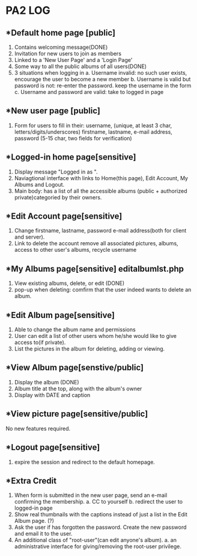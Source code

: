 PA2 LOG
=======
*Default home page [public]
---------------------------
  1. Contains welcoming message(DONE)
  2. Invitation for new users to join as members
  3. Linked to a 'New User Page' and a 'Login Page'
  4. Some way to all the public albums of all users(DONE)
  5. 3 situations when logging in
     a. Username invalid: no such user exists, encourage the user to become a new member
     b. Username is valid but password is not: re-enter the password. keep the username in the form
     c. Username and password are valid: take to logged in page

*New user page [public]
-----------------------
  1. Form for users to fill in their: 
    username, (unique, at least 3 char, letters/digits/underscores)
    firstname, 
    lastname, 
    e-mail address, 
    password (5-15 char, two fields for verification)

*Logged-in home page[sensitive]
-------------------------------
  1. Display message "Logged in as <Firstname> <Lastname>".
  2. Naviagtional interface with links to Home(this page), Edit Account, My Albums and Logout.
  3. Main body: has a list of all the accessible albums (public + authorized private)categoried by their owners. 

*Edit Account page[sensitive]
-----------------------------
  1. Change firstname, lastname, password e-mail address(both for client and server).
  2. Link to delete the account 
      remove all associated pictures, albums, access to other user's albums, recycle username

*My Albums page[sensitive] editalbumlst.php
-------------------------------------------
  1. View existing albums, delete, or edit (DONE)
  2. pop-up when deleting: comfirm that the user indeed wants to delete an album.

*Edit Album page[sensitive]
---------------------------
  1. Able to change the album name and permissions
  2. User can edit a list of other users whom he/she would like to give access to(if private).
  3. List the pictures in the album for deleting, adding or viewing.  

*View Album page[senstive/public]
---------------------------------
  1. Display the album (DONE)
  2. Album title at the top, along with the album's owner
  3. Display with DATE and caption

*View picture page[sensitive/public]
------------------------------------
  No new features required. 

*Logout page[sensitive]
-----------------------
  1. expire the session and redirect to the default homepage. 

*Extra Credit
-------------
  1. When form is submitted in the new user page, send an e-mail confirming the membership. 
      a. CC to yourself
      b. redirect the user to logged-in page
  2. Show real thumbnails with the captions instead of just a list in the Edit Album page. (?)
  3. Ask the user if has forgotten the password. Create the new password and email it to the user.
  4. An additional class of "root-user"(can edit anyone's album).
      a. an administrative interface for giving/removing the root-user privilege. 
